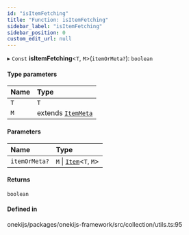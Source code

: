 ```yaml
---
id: "isItemFetching"
title: "Function: isItemFetching"
sidebar_label: "isItemFetching"
sidebar_position: 0
custom_edit_url: null
---
```


▸ `Const` **isItemFetching**<`T`, `M`\>(`itemOrMeta?`): `boolean`

#### Type parameters

| Name | Type |
| :------ | :------ |
| `T` | `T` |
| `M` | extends [`ItemMeta`](../types/ItemMeta.md) |

#### Parameters

| Name | Type |
| :------ | :------ |
| `itemOrMeta?` | `M` \| [`Item`](../interfaces/Item.md)<`T`, `M`\> |

#### Returns

`boolean`

#### Defined in

onekijs/packages/onekijs-framework/src/collection/utils.ts:95
